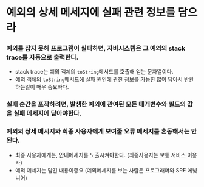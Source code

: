 # 예외의 상세 메세지에 실패 관련 정보를 담으라

### 예외를 잡지 못해 프로그램이 실패하면, 자바시스템은 그 예외의 stack trace를 자동으로 출력한다.
+ stack trace는 예외 객체의 `toString`메서드를 호출해 얻는 문자열이다.
+ 예외 객체의 `toString`메서드에 실패 원인에 관한 정보를 가능한 많이 담아서 반환하는일이 매우 중요하다.

### 실패 순간을 포착하려면, 발생한 예외에 관여된 모든 매개변수와 필드의 값을 실패 메세지에 담아야한다.

### 예외의 상세 메시지와 최종 사용자에게 보여줄 오류 메세지를 혼동해서는 안된다.
+ 최종 사용자에게는, 안내메세지를 노출시켜야한다. (최종사용자는 보통 서비스 이용자)
+ 예외 메세지는 담긴 내용이중요 (예외메세지를 보는 사람은 프로그래머와 SRE 에닞니어)